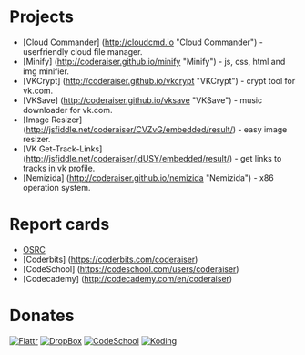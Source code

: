 Projects
=====================

- [Cloud Commander]     (http://cloudcmd.io "Cloud Commander") - userfriendly cloud file manager.
- [Minify]              (http://coderaiser.github.io/minify "Minify") - js, css, html and img minifier.
- [VKCrypt]             (http://coderaiser.github.io/vkcrypt "VKCrypt") - crypt tool for vk.com.
- [VKSave]              (http://coderaiser.github.io/vksave "VKSave") - music downloader for vk.com.
- [Image Resizer]       (http://jsfiddle.net/coderaiser/CVZvG/embedded/result/) - easy image resizer.
- [VK Get-Track-Links]  (http://jsfiddle.net/coderaiser/jdUSY/embedded/result/) - get links to tracks in vk profile.
- [Nemizida]            (http://coderaiser.github.io/nemizida "Nemizida") - x86 operation system.

Report cards
=====================
- [OSRC](http://osrc.dfm.io/coderaiser "Open Source Report Cards")
- [Coderbits]           (https://coderbits.com/coderaiser)
- [CodeSchool]          (https://codeschool.com/users/coderaiser)
- [Codecademy]          (http://codecademy.com/en/coderaiser)

Donates
=====================
[![Flattr][FlattrIMG]][FlattrURL]
[![DropBox][DropBoxIMG]][DropBoxURL]
[![CodeSchool][CodeSchoolIMG]][CodeSchoolURL]
[![Koding][KodingIMG]][KodingURL]

[FlattrIMG]:                http://api.flattr.com/button/flattr-badge-large.png
[DropBoxIMG]:               https://dt8kf6553cww8.cloudfront.net/static/images/favicon-vflonlsct.ico
[CodeSchoolIMG]:            https://d1tijy5l7mg5kk.cloudfront.net/assets/favicon-31349d64c73974d0dc803ea68eb13452.ico
[KodingIMG]:                https://koding.com/images/favicon.ico

[FlattrURL]:                https://flattr.com/submit/auto?user_id=coderaiser&url=github.com/coderaiser/coderaiser.github.io&title=coderaiser.github.io&language=&tags=github&category=everything "Flattr"
[DropBoxURL]:               http://db.tt/CaAl1f3D "DropBox"
[CodeSchoolURL]:            http://go.codeschool.com/cJM0eQ "CodeSchool"
[KodingURL]:                https://koding.com/?r=cloudcmd
